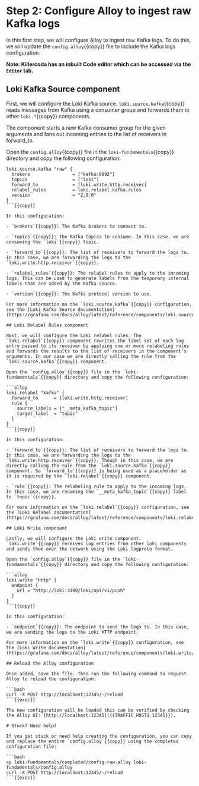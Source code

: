 # Step 2: Configure Alloy to ingest raw Kafka logs

In this first step, we will configure Alloy to ingest raw Kafka logs. To do this, we will update the `config.alloy`{{copy}} file to include the Kafka logs configuration.

**Note: Killercoda has an inbuilt Code editor which can be accessed via the `Editor` tab.**


## Loki Kafka Source component

First, we will configure the Loki Kafka source. `loki.source.kafka`{{copy}} reads messages from Kafka using a consumer group and forwards them to other `loki.*`{{copy}} components.

The component starts a new Kafka consumer group for the given arguments and fans out incoming entries to the list of receivers in forward_to.

Open the `config.alloy`{{copy}} file in the `loki-fundamentals`{{copy}} directory and copy the following configuration:

```alloy
loki.source.kafka "raw" {
  brokers                = ["kafka:9092"]
  topics                 = ["loki"]
  forward_to             = [loki.write.http.receiver]
  relabel_rules          = loki.relabel.kafka.rules
  version                = "2.0.0"
}
```{{copy}}

In this configuration:

- `brokers`{{copy}}: The Kafka brokers to connect to.

- `topics`{{copy}}: The Kafka topics to consume. In this case, we are consuming the `loki`{{copy}} topic.

- `forward_to`{{copy}}: The list of receivers to forward the logs to. In this case, we are forwarding the logs to the `loki.write.http.receiver`{{copy}}.

- `relabel_rules`{{copy}}: The relabel rules to apply to the incoming logs. This can be used to generate labels from the temporary internal labels that are added by the Kafka source.

- `version`{{copy}}: The Kafka protocol version to use.

For more information on the `loki.source.kafka`{{copy}} configuration, see the [Loki Kafka Source documentation](https://grafana.com/docs/alloy/latest/reference/components/loki.source.kafka/).

## Loki Relabel Rules component

Next, we will configure the Loki relabel rules. The `loki.relabel`{{copy}} component rewrites the label set of each log entry passed to its receiver by applying one or more relabeling rules and forwards the results to the list of receivers in the component’s arguments. In our case we are directly calling the rule from the `loki.source.kafka`{{copy}} component.

Open the `config.alloy`{{copy}} file in the `loki-fundamentals`{{copy}} directory and copy the following configuration:

```alloy
loki.relabel "kafka" {
  forward_to      = [loki.write.http.receiver]
  rule {
    source_labels = ["__meta_kafka_topic"]
    target_label  = "topic"
  }
}
```{{copy}}

In this configuration:

- `forward_to`{{copy}}: The list of receivers to forward the logs to. In this case, we are forwarding the logs to the `loki.write.http.receiver`{{copy}}. Though in this case, we are directly calling the rule from the `loki.source.kafka`{{copy}} component. So `forward_to`{{copy}} is being used as a placeholder as it is required by the `loki.relabel`{{copy}} component.

- `rule`{{copy}}: The relabeling rule to apply to the incoming logs. In this case, we are renaming the `__meta_kafka_topic`{{copy}} label to `topic`{{copy}}.

For more information on the `loki.relabel`{{copy}} configuration, see the [Loki Relabel documentation](https://grafana.com/docs/alloy/latest/reference/components/loki.relabel/).

## Loki Write component

Lastly, we will configure the Loki write component. `loki.write`{{copy}} receives log entries from other loki components and sends them over the network using the Loki logproto format.

Open the `config.alloy`{{copy}} file in the `loki-fundamentals`{{copy}} directory and copy the following configuration:

```alloy
loki.write "http" {
  endpoint {
    url = "http://loki:3100/loki/api/v1/push"
  }
}
```{{copy}}

In this configuration:

- `endpoint`{{copy}}: The endpoint to send the logs to. In this case, we are sending the logs to the Loki HTTP endpoint.

For more information on the `loki.write`{{copy}} configuration, see the [Loki Write documentation](https://grafana.com/docs/alloy/latest/reference/components/loki.write/).

## Reload the Alloy configuration

Once added, save the file. Then run the following command to request Alloy to reload the configuration:

```bash
curl -X POST http://localhost:12345/-/reload
```{{exec}}

The new configuration will be loaded this can be verified by checking the Alloy UI: [http://localhost:12345]({{TRAFFIC_HOST1_12345}}).

# Stuck? Need help?

If you get stuck or need help creating the configuration, you can copy and replace the entire `config.alloy`{{copy}} using the completed configuration file:

```bash
cp loki-fundamentals/completed/config-raw.alloy loki-fundamentals/config.alloy
curl -X POST http://localhost:12345/-/reload
```{{exec}}
